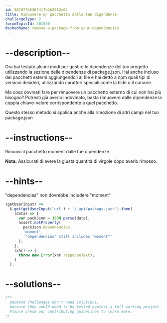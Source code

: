 ```yaml
---
id: 587d7fb5367417b2b2512c04
title: Rimuovere un pacchetto dalle tue dipendenze
challengeType: 2
forumTopicId: 301530
dashedName: remove-a-package-from-your-dependencies
---
```


# --description--

Ora hai testato alcuni modi per gestire le dipendenze del tuo progetto utilizzando la sezione delle dipendenze di package.json. Hai anche incluso dei pacchetti esterni aggiungendoli al file e hai detto a npm quali tipi di versioni desideri, utilizzando caratteri speciali come la tilde o il cursore.

Ma cosa dovresti fare per rimuovere un pacchetto esterno di cui non hai più bisogno? Potresti già averlo indovinato, basta rimuovere dalle dipendenze la coppia chiave-valore corrispondente a quel pacchetto.

Questo stesso metodo si applica anche alla rimozione di altri campi nel tuo package.json

# --instructions--

Rimuovi il pacchetto moment dalle tue dipendenze.

**Nota:** Assicurati di avere la giusta quantità di virgole dopo averlo rimosso.

# --hints--

"dependencies" non dovrebbe includere "moment"

```js
(getUserInput) =>
  $.get(getUserInput('url') + '/_api/package.json').then(
    (data) => {
      var packJson = JSON.parse(data);
      assert.notProperty(
        packJson.dependencies,
        'moment',
        '"dependencies" still includes "moment"'
      );
    },
    (xhr) => {
      throw new Error(xhr.responseText);
    }
  );
```

# --solutions--

```js
/**
  Backend challenges don't need solutions, 
  because they would need to be tested against a full working project. 
  Please check our contributing guidelines to learn more.
*/
```
